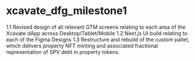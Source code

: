 # xcavate_dfg_milestone1

1.1 Revised design of all relevant GTM screens relating to each area of the Xcavate dApp across Desktop/Tablet/Mobile
1.2 Next.js UI build relating to each of the Figma Designs
1.3 Restructure and rebuild of the custom pallet, which delivers property NFT minting and associated fractional representation of SPV debt in property tokens.
